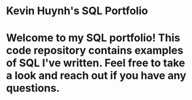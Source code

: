 
# Kevin Huynh's SQL Portfolio 


# Welcome to my SQL portfolio! This code repository contains examples of SQL I've written. Feel free to take a look and reach out if you have any questions.
